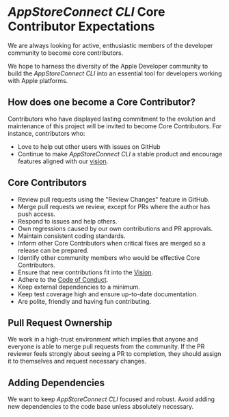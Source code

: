 # _AppStoreConnect CLI_ Core Contributor Expectations

We are always looking for active, enthusiastic members of the developer community to become core contributors. 

We hope to harness the diversity of the Apple Developer community to build the _AppStoreConnect CLI_ into an essential tool for developers working with Apple platforms.

## How does one become a Core Contributor?

Contributors who have displayed lasting commitment to the evolution and maintenance of this project will be invited to become Core Contributors. For instance, contributors who:

- Love to help out other users with issues on GitHub
- Continue to make _AppStoreConnect CLI_ a stable product and encourage features aligned with our [vision][vision].

## Core Contributors

- Review pull requests using the "Review Changes" feature in GitHub.
- Merge pull requests we review, except for PRs where the author has push access.
- Respond to issues and help others.
- Own regressions caused by our own contributions and PR approvals.
- Maintain consistent coding standards.
- Inform other Core Contributors when critical fixes are merged so a release can be prepared.
- Identify other community members who would be effective Core Contributors.
- Ensure that new contributions fit into the [Vision][vision].
- Adhere to the [Code of Conduct][code-of-conduct].
- Keep external dependencies to a minimum.
- Keep test coverage high and ensure up-to-date documentation.
- Are polite, friendly and having fun contributing.

## Pull Request Ownership

We work in a high-trust environment which implies that anyone and everyone is able to merge pull requests from the community. If the PR reviewer feels strongly about seeing a PR to completion, they should assign it to themselves and request necessary changes.

## Adding Dependencies

We want to keep _AppStoreConnect CLI_ focused and robust. Avoid adding new dependencies to the code base unless absolutely necessary.

[vision]: VISION.md
[code-of-conduct]: CODE_OF_CONDUCT.md
